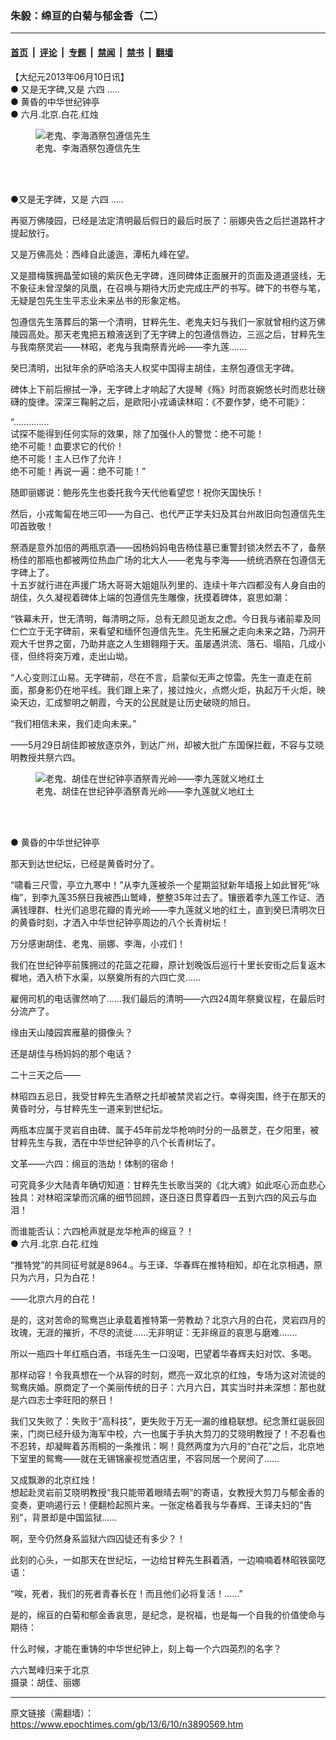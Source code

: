 ### 朱毅：绵亘的白菊与郁金香（二）

---

#### [首页](../../../..?n3890569) &nbsp;|&nbsp; [评论](../../../../../epoch-comment?n3890569) &nbsp;|&nbsp; [专题](../../../../../epoch-special?n3890569) &nbsp;|&nbsp; [禁闻](../../../../../epoch-news?n3890569) &nbsp;|&nbsp; [禁书](../../../../../books?n3890569) &nbsp;|&nbsp; [翻墙](https://github.com/gfw-breaker/nogfw/blob/master/README.md?n3890569)


<div class="post_content" id="artbody" itemprop="articleBody">
 <!-- article content begin -->
 <p>
  【大纪元2013年06月10日讯】
  <br/>
  ● 又是无字碑,又是
  <ok href="https://www.epochtimes.com/gb/tag/%E5%85%AD%E5%9B%9B.html">
   六四
  </ok>
  …..
  <br/>
  ● 黄昏的中华世纪钟亭
  <br/>
  ● 六月.北京.白花.红烛
  <br/>
  <figure aria-describedby="caption-attachment-6717573" class="wp-caption aligncenter" id="attachment_6717573" style="width: 600px">
   <ok href=" https://i.epochtimes.com/assets/uploads/2013/06/1306091617271887-600x398.jpg" rel="noreferrer noopener" target="_blank">
    <img alt="老鬼、李海酒祭包遵信先生" class="size-large wp-image-6717573" src="https://i.epochtimes.com/assets/uploads/2013/06/1306091617271887-600x398.jpg" title="老鬼、李海酒祭包遵信先生"/>
   </ok>
   <br/><figcaption class="wp-caption-text" id="caption-attachment-6717573">
    老鬼、李海酒祭包遵信先生
   </figcaption><br/>
  </figure><br/>
 </p>
 <p>
  ●又是无字碑，又是
  <ok href="https://www.epochtimes.com/gb/tag/%E5%85%AD%E5%9B%9B.html">
   六四
  </ok>
  …..
 </p>
 <p>
  再驱万佛陵园，已经是法定清明最后假日的最后时辰了：丽娜央告之后拦道路杆才提起放行。
 </p>
 <p>
  又是万佛高处：西峰自此逶迤，潭柘九峰在望。
 </p>
 <p>
  又是腊梅簇拥晶莹如镜的紫灰色无字碑，连同碑体正面展开的页面及道道竖线，无不象征未曾涅槃的凤凰，在召唤与期待大历史完成庄严的书写。碑下的书卷与笔，无疑是包先生生平志业未来丛书的形象定格。
 </p>
 <p>
  包遵信先生落葬后的第一个清明，甘粹先生、老鬼夫妇与我们一家就曾相约这万佛陵园高处。那天老鬼把五粮液送到了无字碑上的包遵信唇边，三巡之后，甘粹先生与我南祭灵岩——林昭，老鬼与我南祭青光岭——李九莲…….
 </p>
 <p>
  癸巳清明，出狱年余的萨哈洛夫人权奖中国得主胡佳，主祭包遵信无字碑。
 </p>
 <p>
  碑体上下前后擦拭一净，无字碑上才响起了大提琴《殇》时而哀婉悠长时而悲壮磅礴的旋律。深深三鞠躬之后，是欧阳小戎诵读林昭：《不要作梦，绝不可能》：
 </p>
 <p>
  “…………..
  <br/>
  试探不能得到任何实际的效果，除了加强仆人的警觉：绝不可能！
  <br/>
  绝不可能！血要求它的代价！
  <br/>
  绝不可能！主人已作了允许！
  <br/>
  绝不可能！再说一遍：绝不可能！”
 </p>
 <p>
  随即丽娜说：鲍彤先生也委托我今天代他看望您！祝你天国快乐！
 </p>
 <p>
  然后，小戎匍匐在地三叩——为自己、也代严正学夫妇及其台州故旧向包遵信先生叩首致敬！
 </p>
 <p>
  祭酒是意外加倍的两瓶京酒——因杨妈妈电告杨佳墓已重警封锁决然去不了，备祭杨佳的那瓶也都被两位热血广场的北大人——老鬼与李海——统统洒祭在包遵信无字碑上了。
  <br/>
  <ok href=" https://i.epochtimes.com/assets/uploads/2013/06/1306091618511887.jpg" rel="noreferrer noopener" target="_blank">
   <img alt="" class="size-large wp-image-6717588" src="https://i.epochtimes.com/assets/uploads/2013/06/1306091618511887.jpg" title=""/>
  </ok>
  <br/>
  十五岁就行进在声援广场大哥哥大姐姐队列里的、连续十年六四都没有人身自由的胡佳，久久凝视着碑体上端的包遵信先生雕像，抚摸着碑体，哀思如潮：
 </p>
 <p>
  “铁幕未开，世无清明，每清明之际，总有无颜见逝友之虑。今日我与诸前辈及同仁伫立于无字碑前，来看望和缅怀包遵信先生。先生拓展之走向未来之路，乃洞开观大千世界之窗，乃助井底之人生翅翱翔于天。虽屡遇洪流、落石、塌陷，几成小径，但终将突万难，走出山坳。
 </p>
 <p>
  “人心变则江山易。无字碑前，尽在不言，启蒙似无声之惊雷。先生一直走在前面，那身影仍在地平线。我们跟上来了，接过烛火，点燃火炬，执起万千火炬，映染天边，汇成黎明之朝霞，今天的公民就是让历史破晓的旭日。
 </p>
 <p>
  “我们相信未来，我们走向未来。”
 </p>
 <p>
  ——5月29日胡佳即被放逐京外，到达广州，却被大批广东国保拦截，不容与艾晓明教授共祭六四。
  <br/>
  <ok href=" https://i.epochtimes.com/assets/uploads/2013/06/1306091619061887-600x398.jpg" rel="noreferrer noopener" target="_blank">
   <img alt="" class="size-large wp-image-6717594" src="https://i.epochtimes.com/assets/uploads/2013/06/1306091619061887-600x398.jpg" title=""/>
  </ok>
  <br/>
  <ok href=" https://i.epochtimes.com/assets/uploads/2013/06/1306091619361887.jpg" rel="noreferrer noopener" target="_blank">
   <img alt="" class="size-large wp-image-6717606" src="https://i.epochtimes.com/assets/uploads/2013/06/1306091619361887.jpg" title=""/>
  </ok>
  <br/>
  <figure aria-describedby="caption-attachment-6717613" class="wp-caption aligncenter" id="attachment_6717613" style="width: 459px">
   <ok href=" https://i.epochtimes.com/assets/uploads/2013/06/1306091619501887.jpg" rel="noreferrer noopener" target="_blank">
    <img alt="老鬼、胡佳在世纪钟亭酒祭青光岭——李九莲就义地红土" class="size-large wp-image-6717613" src="https://i.epochtimes.com/assets/uploads/2013/06/1306091619501887.jpg" title="老鬼、胡佳在世纪钟亭酒祭青光岭——李九莲就义地红土"/>
   </ok>
   <br/><figcaption class="wp-caption-text" id="caption-attachment-6717613">
    老鬼、胡佳在世纪钟亭酒祭青光岭——李九莲就义地红土
   </figcaption><br/>
  </figure><br/>
 </p>
 <p>
  ● 黄昏的中华世纪钟亭
 </p>
 <p>
  那天到达世纪坛，已经是黄昏时分了。
 </p>
 <p>
  “啸看三尺雪，亭立九寒中！”从李九莲被杀一个星期监狱新年墙报上如此冒死“咏梅”，到李九莲35祭日我被西山鹫峰，整整35年过去了。镶嵌着李九莲工作证、洒满钱理群、杜光们追思花瓣的青光岭——李九莲就义地的红土，直到癸巳清明次日的黄昏时刻，才洒入中华世纪钟亭周边的八个长青树坛！
 </p>
 <p>
  万分感谢胡佳、老鬼、丽娜、李海，小戎们！
 </p>
 <p>
  我们在世纪钟亭前簇拥过的花篮之花瓣，原计划晚饭后巡行十里长安街之后复返木樨地，洒入桥下水渠，以祭奠所有的六四亡灵……
 </p>
 <p>
  雇佣司机的电话骤然响了……我们最后的清明——六四24周年祭奠议程，在最后时分流产了。
 </p>
 <p>
  缘由天山陵园宾雁墓的摄像头？
 </p>
 <p>
  还是胡佳与杨妈妈的那个电话？
 </p>
 <p>
  二十三天之后——
 </p>
 <p>
  林昭四五忌日，我受甘粹先生酒祭之托却被禁灵岩之行。幸得突围，终于在那天的黄昏时分，与甘粹先生一道来到世纪坛。
 </p>
 <p>
  两瓶本应属于灵岩自由碑、属于45年前龙华枪响时分的一品景芝，在夕阳里，被甘粹先生与我，洒在中华世纪钟亭的八个长青树坛了。
 </p>
 <p>
  文革——六四：绵亘的浩劫！体制的宿命！
 </p>
 <p>
  可究竟多少大陆青年确切知道：甘粹先生长歌当哭的《北大魂》如此呕心沥血悲心独具：对林昭深挚而沉痛的细节回顾，逐日逐日贯穿着四一五到六四的风云与血泪！
 </p>
 <p>
  而谁能否认：六四枪声就是龙华枪声的绵亘？！
  <br/>
  <ok href=" https://i.epochtimes.com/assets/uploads/2013/06/1306091620041887.jpg" rel="noreferrer noopener" target="_blank">
   <img alt="" class="size-large wp-image-6717620" src="https://i.epochtimes.com/assets/uploads/2013/06/1306091620041887.jpg" title=""/>
  </ok>
  <br/>
  ● 六月.北京.白花.红烛
 </p>
 <p>
  “推特党”的共同征号就是8964.。与王译、华春辉在推特相知，却在北京相遇，原只为六月，只为白花！
 </p>
 <p>
  ——北京六月的白花！
 </p>
 <p>
  是的，这对苦命的鸳鸯岂止承载着推特第一劳教劫？北京六月的白花，灵岩四月的玫瑰，无涯的摧折，不尽的流徙……无非明证：无非绵亘的哀思与磨难…….
 </p>
 <p>
  所以一瓶四十年红瓶白酒，书瑶先生一口没喝，巴望着华春辉夫妇对饮、多喝。
 </p>
 <p>
  那样动容！令我真想在一个从容的时刻，燃亮一双北京的红烛，专场为这对流徙的鸳鸯庆婚。原商定了一个美丽传统的日子：六月六日，其实当时并未深想：那也就是六四志士李旺阳的祭日！
 </p>
 <p>
  我们又失败了：失败于“高科技”，更失败于万无一漏的维稳联想。纪念萧红诞辰回来，门岗已经升级为海军中校，六一也属于手执大剪刀的艾晓明教授了！不忍看也不忍转，却凝眸着苏雨桐的一条推讯：啊！竟然两度为六月的“白花”之后，北京地下室里的鸳鸯——就在无锡锦豪视觉酒店里，不容同居一个房间了……
 </p>
 <p>
  又成飘渺的北京红烛！
  <br/>
  <ok href=" https://i.epochtimes.com/assets/uploads/2013/06/1306091623211887-600x337.jpg" rel="noreferrer noopener" target="_blank">
   <img alt="" class="size-large wp-image-6717626" src="https://i.epochtimes.com/assets/uploads/2013/06/1306091623211887-600x337.jpg" title=""/>
  </ok>
  <br/>
  <ok href=" https://i.epochtimes.com/assets/uploads/2013/06/1306091623321887-600x337.jpg" rel="noreferrer noopener" target="_blank">
   <img alt="" class="size-large wp-image-6717636" src="https://i.epochtimes.com/assets/uploads/2013/06/1306091623321887-600x337.jpg" title=""/>
  </ok>
  <br/>
  想起赴灵岩前艾晓明教授“我只能带着眼晴去啊”的寄语，女教授大剪刀与郁金香的变奏，更响遏行云！便翻检起照片来。一张定格着我与华春辉、王译夫妇的“告别”，背景却是中国监狱……
 </p>
 <p>
  啊，至今仍然身系监狱六四囚徒还有多少？！
 </p>
 <p>
  此刻的心头，一如那天在世纪坛，一边给甘粹先生斟着酒，一边喃喃着林昭铁窗呓语：
 </p>
 <p>
  “唉，死者，我们的死者青春长在！而且他们必将复活！……”
 </p>
 <p>
  是的，绵亘的白菊和郁金香哀思，是纪念，是祝福，也是每一个自我的价值使命与期待：
 </p>
 <p>
  什么时候，才能在重铸的中华世纪钟上，刻上每一个六四英烈的名字？
  <br/>
  <ok href=" https://i.epochtimes.com/assets/uploads/2013/06/1306091623441887.jpg" rel="noreferrer noopener" target="_blank">
   <img alt="" class="size-large wp-image-6717650" src="https://i.epochtimes.com/assets/uploads/2013/06/1306091623441887.jpg" title=""/>
  </ok>
  <br/>
  <ok href=" https://i.epochtimes.com/assets/uploads/2013/06/1306091623521887-600x388.jpg" rel="noreferrer noopener" target="_blank">
   <img alt="" class="size-large wp-image-6717657" src="https://i.epochtimes.com/assets/uploads/2013/06/1306091623521887-600x388.jpg" title=""/>
  </ok>
 </p>
 <p>
  六六鹫峰归来于北京
  <br/>
  摄录：胡佳、丽娜
 </p>
 <!-- article content end -->
 <div id="below_article_ad">
 </div>
</div>


---

原文链接（需翻墙）：https://www.epochtimes.com/gb/13/6/10/n3890569.htm